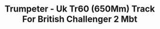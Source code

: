 ---
layout: product
title: "Trumpeter - Uk Tr60 (650Mm) Track For British Challenger 2 Mbt"
price: "1950" 
desc: "N/A"
img_path: "/assets/img/TRU02043.webp"
brand: "N/A"
available: false
special_offer: false
new: false
soon: false
cat: "010000"
subcat: "013400"
subsubcat: "0N/A"
sifra: "TRU02043"
popular: false
spec: false
---